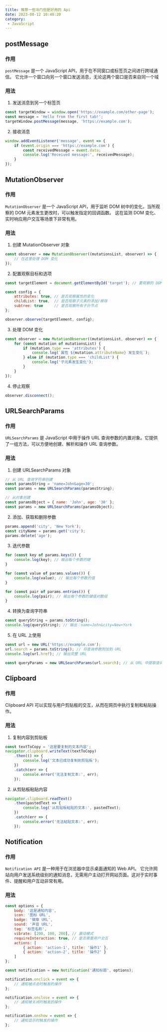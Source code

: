 ```yaml
---
title: 推荐一些冷门但是好用的 Api
date: 2023-08-12 10:48:20
category:
 - JavaScript
---
```


## postMessage

### 作用
`postMessage` 是一个 JavaScript API，用于在不同窗口或标签页之间进行跨域通信。
它允许一个窗口向另一个窗口发送消息，无论这两个窗口是否来自同一个域

### 用法

1. 发送消息到另一个标签页
```js
const targetWindow = window.open('https://example.com/other-page');
const message = 'Hello from the first tab!';
targetWindow.postMessage(message, 'https://example.com');
```
2. 接收消息
```js
window.addEventListener('message', event => {
	if (event.origin === 'https://example.com') {
		const receivedMessage = event.data;
		console.log('Received message:', receivedMessage);
	}
});
```

## MutationObserver

### 作用
`MutationObserver` 是一个 JavaScript API，用于监听 DOM 树中的变化，当所观察的 DOM 元素发生更改时，可以触发指定的回调函数。
这在监测 DOM 变化、实时响应用户交互等场景下非常有用。

### 用法
1. 创建 MutationObserver 对象
```js
const observer = new MutationObserver((mutationsList, observer) => {
	// 在这里处理 DOM 变化
});
```
2. 配置观察目标和选项
```js
const targetElement = document.getElementById('target'); // 要观察的 DOM 元素

const config = {
	attributes: true, // 是否观察属性的变化
	childList: true,  // 是否观察子元素的添加/移除
	subtree: true     // 是否观察所有子孙节点
};

observer.observe(targetElement, config);
```
3. 处理 DOM 变化
```js
const observer = new MutationObserver((mutationsList, observer) => {
	for (const mutation of mutationsList) {
		if (mutation.type === 'attributes') {
			console.log(`属性 ${mutation.attributeName} 发生变化`);
		} else if (mutation.type === 'childList') {
			console.log('子元素发生变化');
		}
	}
});
```
4. 停止观察
```js
observer.disconnect();

```

## URLSearchParams

### 作用
`URLSearchParams` 是 JavaScript 中用于操作 URL 查询参数的内置对象。它提供了一组方法，可以方便地创建、解析和操作 URL 查询参数。

### 用法
1. 创建 URLSearchParams 对象
```js
// 从 URL 查询字符串创建
const paramsString = 'name=John&age=30';
const params = new URLSearchParams(paramsString);

// 从对象创建
const paramsObject = { name: 'John', age: '30' };
const params = new URLSearchParams(paramsObject);
```
2. 添加、获取和删除参数
```js
params.append('city', 'New York');
const cityName = params.get('city');
params.delete('age');
```
3. 迭代参数
```js
for (const key of params.keys()) {
	console.log(key); // 输出每个参数的键
}

for (const value of params.values()) {
	console.log(value); // 输出每个参数的值
}

for (const pair of params.entries()) {
	console.log(pair); // 输出每个参数的键值对数组
}
```
4. 转换为查询字符串
```js
const queryString = params.toString();
console.log(queryString); // 输出：name=John&city=New+York
```
5. 在 URL 上使用
```js
const url = new URL('https://example.com');
url.search = params.toString(); // 将查询参数附加到 URL
console.log(url.href); // 输出完整 URL

const queryParams = new URLSearchParams(url.search); // 从 URL 中提取查询参数
```

## Clipboard

### 作用
Clipboard API 可以实现与用户剪贴板的交互，从而在网页中执行复制和粘贴操作。

### 用法
1. 复制内容到剪贴板
```js
const textToCopy = '这是要复制的文本内容';
navigator.clipboard.writeText(textToCopy)
	.then(() => {
		console.log('文本已成功复制到剪贴板');
	})
	.catch(err => {
		console.error('无法复制文本:', err);
	});
```
2. 从剪贴板粘贴内容
```js
navigator.clipboard.readText()
	.then(pastedText => {
		console.log('从剪贴板粘贴的文本:', pastedText);
	})
	.catch(err => {
		console.error('无法粘贴文本:', err);
	});
```

## Notification

### 作用
`Notification API` 是一种用于在浏览器中显示桌面通知的 Web API。
它允许网站向用户发送系统级别的通知消息，无需用户主动打开网站页面。这对于实时事件、提醒和用户互动非常有用。

### 用法
```js
const options = {
	body: '这是通知内容',
	icon: '图标 URL',
	badge: '徽章 URL',
	sound: '声音 URL',
	tag: '标签名称',
	vibrate: [200, 100, 200], // 震动模式
	requireInteraction: true, // 是否需要用户交互
	actions: [
		{ action: 'action-1', title: '操作1' },
		{ action: 'action-2', title: '操作2' }
	]
};

const notification = new Notification('通知标题', options);

notification.onclick = event => {
	// 通知被点击时触发的操作
};

notification.onclose = event => {
	// 通知被关闭时触发的操作
};

notification.onshow = event => {
	// 通知显示时触发的操作
};

```
